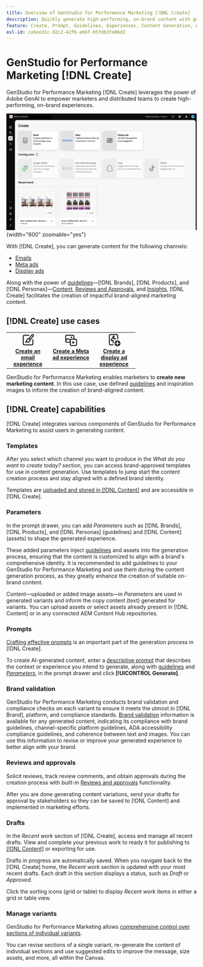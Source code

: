 ```yaml
---
title: Overview of GenStudio for Performance Marketing [!DNL Create]
description: Quickly generate high-performing, on-brand content with generative AI in Adobe GenStudio for Performance Marketing [!DNL Create].
feature: Create, Prompt, Guidelines, Experiences, Content Generation, Approval
exl-id: ca5ee31c-d2c2-42fb-a6bf-05fd63fe86d2
---
```

# GenStudio for Performance Marketing [!DNL Create]

GenStudio for Performance Marketing [!DNL Create] leverages the power of Adobe GenAI to empower marketers and distributed teams to create high-performing, on-brand experiences.

![Create dashboard](/help/assets/create.png){width="600" zoomable="yes"}

With [!DNL Create], you can generate content for the following channels:

* [Emails](email-experiences.md)
* [Meta ads](meta-experiences.md)
* [Display ads](display-ad-experiences.md)

Along with the power of [guidelines](/help/user-guide/guidelines/overview.md)—[!DNL Brands], [!DNL Products], and [!DNL Personas]—[Content](/help/user-guide/content/overview.md), [Reviews and Approvals](/help/user-guide/approvals/overview.md), and [Insights](/help/user-guide/insights/overview.md), [!DNL Create] facilitates the creation of impactful brand-aligned marketing content.

## [!DNL Create] use cases

<table style="table-layout:fixed">
<tr style="border: 0;">
   <td align="center" valign="top" width="100">
      <a href="/help/user-guide/create/create-email-experience.md">
      <img alt="Create new content" src="../../assets/icons/icon-create.svg" width="35">
      </a>
      <div>
         <a href="/help/user-guide/create/create-email-experience.md">
         <strong>Create an email experience</strong>
         </a>
      </div>
   </td>
   <td align="center" valign="top" width="100">
      <a href="/help/user-guide/create/create-meta-ad.md">
      <img alt="Create a Meta ad experience" src="../../assets/icons/icon-asset.svg" width="35">
      </a>
      <div>
         <a href="/help/user-guide/create/create-meta-ad.md">
         <strong>Create a Meta ad experience</strong>
         </a>
      </div>
   </td>
   <td align="center" valign="top" width="100">
      <a href="/help/user-guide/create/create-display-ad.md">
      <img alt="Create a display ad experience" src="../../assets/icons/icon-addTemplate.svg" width="35">
      </a>
      <div>
         <a href="/help/user-guide/create/create-display-ad.md">
         <strong>Create a display ad experience</strong>
         </a>
      </div>
   </td>
</tr>
</table>

GenStudio for Performance Marketing enables marketers to **create new marketing content**. In this use case, use defined [guidelines](/help/user-guide/guidelines/overview.md) and inspiration images to inform the creation of brand-aligned content.

## [!DNL Create] capabilities

[!DNL Create] integrates various components of GenStudio for Performance Marketing to assist users in generating content.

### Templates

After you select which channel you want to produce in the _What do you want to create today?_ section, you can access brand-approved templates for use in content generation. Use templates to jump start the content creation process and stay aligned with a defined brand identity.

Templates are [uploaded and stored in [!DNL Content]](/help/user-guide/content/overview.md) and are accessible in [!DNL Create].

### Parameters

In the prompt drawer, you can add _Parameters_ such as [!DNL Brands], [!DNL Products], and [!DNL Personas] (guidelines) and [!DNL Content] (assets) to shape the generated experience.

These added parameters inject [guidelines](/help/user-guide/guidelines/overview.md) and assets into the generation process, ensuring that the content is customized to align with a brand's comprehensive identity. It is recommended to add guidelines to your GenStudio for Performance Marketing and use them during the content generation process, as they greatly enhance the creation of suitable on-brand content.

Content—uploaded or added image assets—in _Parameters_ are used in generated variants and inform the copy content (text) generated for variants. You can upload assets or select assets already present in [!DNL Content] or in any connected AEM Content Hub repositories.

### Prompts

[Crafting effective prompts](/help/user-guide/effective-prompts.md) is an important part of the generation process in [!DNL Create].

To create AI-generated content, enter a [descriptive prompt](/help/user-guide/effective-prompts.md) that describes the context or experience you intend to generate, along with [guidelines](/help/user-guide/guidelines/overview.md) and [_Parameters_](#parameters), in the prompt drawer and click **[!UICONTROL Generate]**.

### Brand validation

GenStudio for Performance Marketing conducts brand validation and compliance checks on each variant to ensure it meets the utmost in [!DNL Brand], platform, and compliance standards. [Brand validation](/help/user-guide/guidelines/brand-validation.md) information is available for any generated content, indicating its compliance with brand guidelines, channel-specific platform guidelines, ADA accessibility compliance guidelines, and coherence between text and images. You can use this information to revise or improve your generated experience to better align with your brand.

### Reviews and approvals

Solicit reviews, track review comments, and obtain approvals during the creation process with built-in [Reviews and approvals](/help/user-guide/approvals/overview.md) functionality.

After you are done generating content variations, send your drafts for approval by stakeholders so they can be saved to [!DNL Content] and implemented in marketing efforts.

### Drafts

In the _Recent work_ section of [!DNL Create], access and manage all recent drafts. View and complete your previous work to ready it for publishing to [[!DNL Content]](/help/user-guide/content/overview.md) or exporting for use.

Drafts in progress are automatically saved. When you navigate back to the [!DNL Create] home, the _Recent work_ section is updated with your most recent drafts. Each draft in this section displays a status, such as _Draft_ or _Approved_.

Click the sorting icons (grid or table) to display _Recent work_ items in either a grid or table view.

### Manage variants

GenStudio for Performance Marketing allows [comprehensive control over sections of individual variants](/help/user-guide/create/manage-variants.md).

You can revise sections of a single variant, re-generate the content of individual sections and use suggested edits to improve the message, size assets, and more, all within the Canvas.
